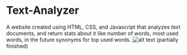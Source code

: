 # Text-Analyzer
A website created using HTML, CSS, and Javascript that analyzes text documents, and return stats about it like number of words, most used words, in the future synonyms for top used words. 
![alt text](https://raw.github.com/ataffe/Text-Analyzer/master/website2.1.PNG) (partially finished)
